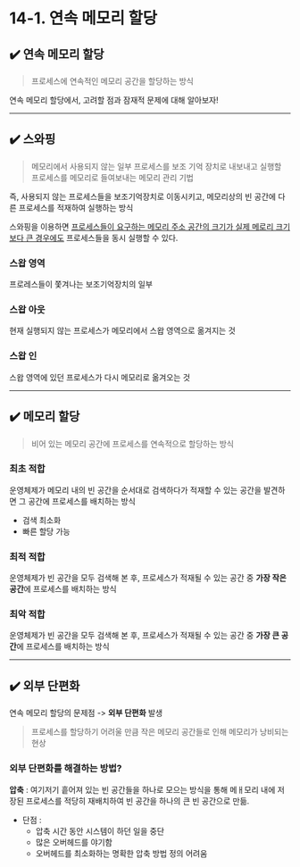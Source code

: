 # 14-1. 연속 메모리 할당

## ✔️ 연속 메모리 할당
> 프로세스에 연속적인 메모리 공간을 할당하는 방식

연속 메모리 할당에서, 고려할 점과 잠재적 문제에 대해 알아보자!

<hr>

## ✔️ 스와핑
> 메모리에서 사용되지 않는 일부 프로세스를 보조 기억 장치로 내보내고 실행할 프로세스를 메모리로 들여보내는 메모리 관리 기법

즉, 사용되지 않는 프로세스들을 보조기억장치로 이동시키고, 메모리상의 빈 공간에 다른 프로세스를 적재하여 실행하는 방식

스와핑을 이용하면 <u>프로세스들이 요구하는 메모리 주소 공간의 크기가 실제 메로리 크기보다 큰 경우에도</u> 프로세스들을 동시 실행할 수 있다.

### 스왑 영역
프로레스들이 쫓겨나는 보조기억장치의 일부

### 스왑 아웃
현재 실행되지 않는 프로세스가 메모리에서 스왑 영역으로 옮겨지는 것

### 스왑 인
스왑 영역에 있던 프로세스가 다시 메모리로 옮겨오는 것

<hr>

## ✔️ 메모리 할당
> 비어 있는 메모리 공간에 프로세스를 연속적으로 할당하는 방식

### 최초 적합
운영체제가 메모리 내의 빈 공간을 순서대로 검색하다가 적재할 수 있는 공간을 발견하면 그 공간에 프로세스를 배치하는 방식

- 검색 최소화
- 빠른 할당 가능

### 최적 적합
운영체제가 빈 공간을 모두 검색해 본 후, 프로세스가 적재될 수 있는 공간 중 **가장 작은 공간**에 프로세스를 배치하는 방식

### 최악 적합
운영체제가 빈 공간을 모두 검색해 본 후, 프로세스가 적재될 수 있는 공간 중 **가장 큰 공간**에 프로세스를 배치하는 방식

<hr>

## ✔️ 외부 단편화

연속 메모리 할당의 문제점 -> **외부 단편화** 발생

> 프로세스를 할당하기 어려울 만큼 작은 메모리 공간들로 인해 메모리가 낭비되는 현상

### 외부 단편화를 해결하는 방법?

**압축** : 여기저기 흩어져 있는 빈 공간들을 하나로 모으는 방식을 통해 메ㅐ모리 내에 저장된 프로세스를 적당히 재배치하여 빈 공간을 하나의 큰 빈 공간으로 만듦.

- 단점 : 
  - 압축 시간 동안 시스템이 하던 일을 중단
  - 많은 오버헤드를 야기함
  - 오버헤드를 최소화하는 명확한 압축 방법 정의 어려움
